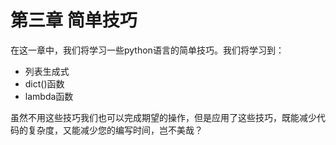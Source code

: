 # 第三章 简单技巧

在这一章中，我们将学习一些python语言的简单技巧。我们将学习到：

- 列表生成式
- dict()函数
- lambda函数

虽然不用这些技巧我们也可以完成期望的操作，但是应用了这些技巧，既能减少代码的复杂度，又能减少您的编写时间，岂不美哉？